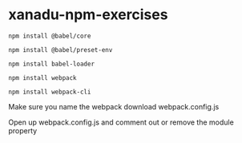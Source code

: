 # xanadu-npm-exercises

`npm install @babel/core`

`npm install @babel/preset-env`

`npm install babel-loader`

`npm install webpack`

`npm install webpack-cli`

Make sure you name the webpack download webpack.config.js

Open up webpack.config.js and comment out or remove the module property

